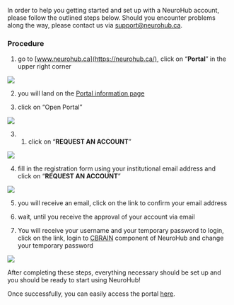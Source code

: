 In order to help you getting started and set up with a NeuroHub account, please follow the outlined steps below. Should you encounter problems along the way, please contact us via support@neurohub.ca.


### Procedure

1. go to [www.neurohub.ca](https://neurohub.ca/), click on “**Portal**” in the upper right corner

![](https://github.com/neurohub/neurohub_documentation/blob/master/images/portal.png)

2. you will land on the [Portal information page](https://neurohub.ca/portal.html)

3. click on “Open Portal” 

![](https://github.com/neurohub/neurohub_documentation/blob/master/images/portal_info.png)

3. 1. click on “**REQUEST AN ACCOUNT**” 

![](https://github.com/neurohub/neurohub_documentation/blob/master/images/request_account.png)

4. fill in the registration form using your institutional email address and click on “**REQUEST AN ACCOUNT**” 

![](https://github.com/neurohub/neurohub_documentation/blob/master/images/application_form.png)

5. you will receive an email, click on the link to confirm your email address 

6. wait, until you receive the approval of your account via email 

7. You will receive your username and your temporary password to login, click on the link, login to [CBRAIN](http://www.cbrain.ca/) component of NeuroHub and change your temporary password 

![](https://github.com/neurohub/neurohub_documentation/blob/master/images/cbrain_login.png)

After completing these steps, everything necessary should be set up and you should be ready to start using NeuroHub!

Once successfully, you can easily access the portal [here](https://portal.neurohub.ca).

